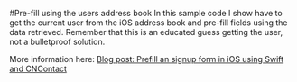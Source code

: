 #Pre-fill using the users address book
In this sample code I show have to get the current user from the iOS address book and pre-fill fields using the data retrieved.
Remember that this is an educated guess getting the user, not a bulletproof solution.

More information here: [Blog post: Prefill an signup form in iOS using Swift and CNContact](http://paulpeelen.com/2016/01/20/prefill-an-signup-form-in-ios-using-swift-and-cncontact/)